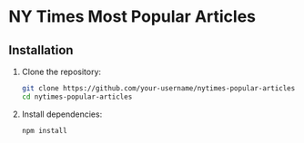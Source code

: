 # NY Times Most Popular Articles

## Installation

1. Clone the repository:
   ```bash
   git clone https://github.com/your-username/nytimes-popular-articles.git
   cd nytimes-popular-articles
   ```
2. Install dependencies:
    ```bash
    npm install
    ```
